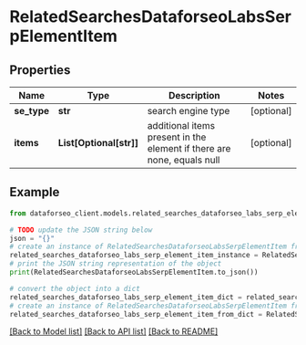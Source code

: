 # RelatedSearchesDataforseoLabsSerpElementItem


## Properties

Name | Type | Description | Notes
------------ | ------------- | ------------- | -------------
**se_type** | **str** | search engine type | [optional] 
**items** | **List[Optional[str]]** | additional items present in the element if there are none, equals null | [optional] 

## Example

```python
from dataforseo_client.models.related_searches_dataforseo_labs_serp_element_item import RelatedSearchesDataforseoLabsSerpElementItem

# TODO update the JSON string below
json = "{}"
# create an instance of RelatedSearchesDataforseoLabsSerpElementItem from a JSON string
related_searches_dataforseo_labs_serp_element_item_instance = RelatedSearchesDataforseoLabsSerpElementItem.from_json(json)
# print the JSON string representation of the object
print(RelatedSearchesDataforseoLabsSerpElementItem.to_json())

# convert the object into a dict
related_searches_dataforseo_labs_serp_element_item_dict = related_searches_dataforseo_labs_serp_element_item_instance.to_dict()
# create an instance of RelatedSearchesDataforseoLabsSerpElementItem from a dict
related_searches_dataforseo_labs_serp_element_item_from_dict = RelatedSearchesDataforseoLabsSerpElementItem.from_dict(related_searches_dataforseo_labs_serp_element_item_dict)
```
[[Back to Model list]](../README.md#documentation-for-models) [[Back to API list]](../README.md#documentation-for-api-endpoints) [[Back to README]](../README.md)


